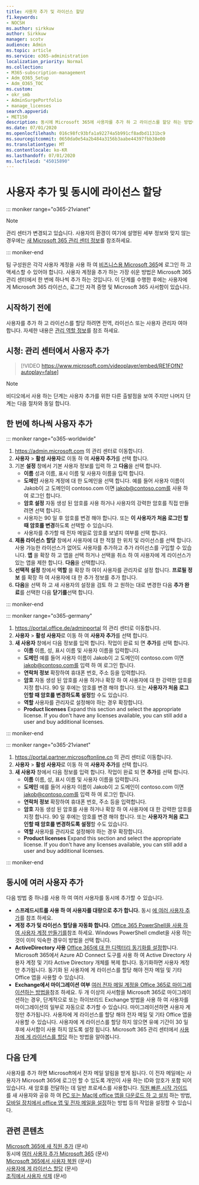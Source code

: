 ```yaml
---
title: 사용자 추가 및 라이선스 할당
f1.keywords:
- NOCSH
ms.author: sirkkuw
author: Sirkkuw
manager: scotv
audience: Admin
ms.topic: article
ms.service: o365-administration
localization_priority: Normal
ms.collection:
- M365-subscription-management
- Adm_O365_Setup
- Adm_O365_TOC
ms.custom:
- okr_smb
- AdminSurgePortfolio
- manage_licenses
search.appverid:
- MET150
description: 동시에 Microsoft 365에 사용자를 추가 하 고 라이선스를 할당 하는 방법에 대해 알아봅니다.
ms.date: 07/01/2020
ms.openlocfilehash: 016c98fc93bfa1a92274a5b991cf8adbd1131bc9
ms.sourcegitcommit: 0650da0e54a2b484a3156b3aabe44397fbb38e00
ms.translationtype: MT
ms.contentlocale: ko-KR
ms.lasthandoff: 07/01/2020
ms.locfileid: "45015890"
---
```

# <a name="add-users-and-assign-licenses-at-the-same-time"></a>사용자 추가 및 동시에 라이선스 할당

::: moniker range="o365-21vianet"

> [!NOTE]
> 관리 센터가 변경되고 있습니다. 사용자의 환경이 여기에 설명된 세부 정보와 맞지 않는 경우에는 [새 Microsoft 365 관리 센터 정보](https://docs.microsoft.com/microsoft-365/admin/microsoft-365-admin-center-preview?view=o365-21vianet)를 참조하세요.

::: moniker-end

팀 구성원은 각각 사용자 계정을 사용 하 여 [비즈니스용 Microsoft 365](https://go.microsoft.com/fwlink/?LinkID=519395)에 로그인 하 고 액세스할 수 있어야 합니다. 사용자 계정을 추가 하는 가장 쉬운 방법은 Microsoft 365 관리 센터에서 한 번에 하나씩 추가 하는 것입니다. 이 단계를 수행한 후에는 사용자에 게 Microsoft 365 라이선스, 로그인 자격 증명 및 Microsoft 365 사서함이 있습니다.

## <a name="before-you-begin"></a>시작하기 전에

사용자를 추가 하 고 라이선스를 할당 하려면 전역, 라이선스 또는 사용자 관리자 여야 합니다. 자세한 내용은 [관리 역할 정보](../../admin/add-users/about-admin-roles.md)를 참조 하세요.

## <a name="watch-add-users-in-the-admin-center"></a>시청: 관리 센터에서 사용자 추가

> [!VIDEO https://www.microsoft.com/videoplayer/embed/RE1FOfN?autoplay=false]

> [!NOTE]
> 비디오에서 사용 하는 단계는 사용자 추가를 위한 다른 출발점을 보여 주지만 나머지 단계는 다음 절차와 동일 합니다.

## <a name="add-users-one-at-a-time"></a>한 번에 하나씩 사용자 추가

::: moniker range="o365-worldwide"

1. <a href="https://go.microsoft.com/fwlink/p/?linkid=2024339" target="_blank">https://admin.microsoft.com</a> 의 관리 센터로 이동합니다.
2. **사용자** > **활성 사용자**로 이동 하 여 **사용자 추가**를 선택 합니다.
3. 기본 **설정** 창에서 기본 사용자 정보를 입력 하 고 **다음**을 선택 합니다.
    - **이름** 성과 이름, 표시 이름 및 사용자 이름을 입력 합니다.
    - **도메인** 사용자 계정에 대 한 도메인을 선택 합니다. 예를 들어 사용자 이름이 Jakob이 고 도메인이 contoso.com 이면 jakob@contoso.com를 사용 하 여 로그인 합니다.
    - **암호 설정** 자동 생성 된 암호를 사용 하거나 사용자의 강력한 암호를 직접 만들려면 선택 합니다.
    - 사용자는 90 일 후 암호를 변경 해야 합니다. 또는 **이 사용자가 처음 로그인 할 때 암호를 변경**하도록 선택할 수 있습니다.
    - 사용자를 추가할 때 전자 메일로 암호를 보낼지 여부를 선택 합니다.
4. **제품 라이선스 할당** 창에서 사용자에 대 한 적절 한 위치 및 라이선스를 선택 합니다. 사용 가능한 라이선스가 없어도 사용자를 추가하고 추가 라이선스를 구입할 수 있습니다. **앱** 을 확장 하 고 앱을 선택 하거나 선택을 취소 하 여 사용자에 게 라이선스가 있는 앱을 제한 합니다. **다음**을 선택합니다.
5. **선택적 설정** 창에서 **역할** 을 확장 하 여이 사용자를 관리자로 설정 합니다. **프로필 정보** 를 확장 하 여 사용자에 대 한 추가 정보를 추가 합니다.
6. **다음**을 선택 하 고 새 사용자의 설정을 검토 하 고 원하는 대로 변경한 다음 **추가 완료**를 선택한 다음 **닫기를**선택 합니다.

::: moniker-end

::: moniker range="o365-germany"

1. <a href="https://go.microsoft.com/fwlink/p/?linkid=848041" target="_blank">https://portal.office.de/adminportal</a> 의 관리 센터로 이동합니다.
2. **사용자** > **활성 사용자**로 이동 하 여 **사용자 추가**를 선택 합니다.
3. **새 사용자** 창에서 다음 정보를 입력 합니다. 작업이 완료 되 면 **추가**를 선택 합니다.
    - **이름** 이름, 성, 표시 이름 및 사용자 이름을 입력합니다.
    - **도메인** 예를 들어 사용자 이름이 Jakob이 고 도메인이 contoso.com 이면 jakob@contoso.com를 입력 하 여 로그인 합니다.
    - **연락처 정보** 확장하여 휴대폰 번호, 주소 등을 입력합니다.
    - **암호** 자동 생성 된 암호를 사용 하거나 확장 하 여 사용자에 대 한 강력한 암호를 지정 합니다. 90 일 후에는 암호를 변경 해야 합니다. 또는 **사용자가 처음 로그인할 때 암호를 변경하도록 설정**할 수도 있습니다.
    - **역할** 사용자를 관리자로 설정해야 하는 경우 확장합니다.
    - **Product licenses** Expand this section and select the appropriate license. If you don't have any licenses available, you can still add a user and buy additional licenses.

::: moniker-end

::: moniker range="o365-21vianet"

1. <a href="https://go.microsoft.com/fwlink/p/?linkid=850627" target="_blank">https://portal.partner.microsoftonline.cn</a> 의 관리 센터로 이동합니다.
2. **사용자** > **활성 사용자**로 이동 하 여 **사용자 추가**를 선택 합니다.
3. **새 사용자** 창에서 다음 정보를 입력 합니다. 작업이 완료 되 면 **추가**를 선택 합니다.
    - **이름** 이름, 성, 표시 이름 및 사용자 이름을 입력합니다.
    - **도메인** 예를 들어 사용자 이름이 Jakob이 고 도메인이 contoso.com 이면 jakob@contoso.com를 입력 하 여 로그인 합니다.
    - **연락처 정보** 확장하여 휴대폰 번호, 주소 등을 입력합니다.
    - **암호** 자동 생성 된 암호를 사용 하거나 확장 하 여 사용자에 대 한 강력한 암호를 지정 합니다. 90 일 후에는 암호를 변경 해야 합니다. 또는 **사용자가 처음 로그인할 때 암호를 변경하도록 설정**할 수도 있습니다.
    - **역할** 사용자를 관리자로 설정해야 하는 경우 확장합니다.
    - **Product licenses** Expand this section and select the appropriate license. If you don't have any licenses available, you can still add a user and buy additional licenses.

::: moniker-end

## <a name="add-multiple-users-at-the-same-time"></a>동시에 여러 사용자 추가

다음 방법 중 하나를 사용 하 여 여러 사용자를 동시에 추가할 수 있습니다.
  
- **스프레드시트를 사용 하 여 사용자를 대량으로 추가 합니다.** 동시 [에 여러 사용자 추가](https://docs.microsoft.com/office365/enterprise/add-several-users-at-the-same-time)를 참조 하세요.
- **계정 추가 및 라이선스 할당을 자동화 합니다.** [Office 365 PowerShell을 사용 하 여 사용자 계정 만들기를](https://docs.microsoft.com/office365/enterprise/powershell/create-user-accounts-with-office-365-powershell)참조 하세요. Windows PowerShell cmdlet을 사용 하는 것이 이미 익숙한 경우이 방법을 선택 합니다.
- **ActiveDirectory 사용** [Office 365에 대 한 디렉터리 동기화를 설정](https://docs.microsoft.com/office365/enterprise/set-up-directory-synchronization)합니다. Microsoft 365에서 Azure AD Connect 도구를 사용 하 여 Active Directory 사용자 계정 및 기타 Active Directory 개체를 복제 합니다. 동기화하면 사용자 계정만 추가됩니다. 동기화 된 사용자에 게 라이선스를 할당 해야 전자 메일 및 기타 Office 앱을 사용할 수 있습니다.
- **Exchange에서 마이그레이션 여부** [여러 전자 메일 계정을 Office 365로 마이그레이션하는 방법을](https://docs.microsoft.com/Exchange/mailbox-migration/mailbox-migration)참조 하세요. 두 개 이상의 사서함을 Microsoft 365로 마이그레이션하는 경우, 단계적으로 또는 하이브리드 Exchange 방법을 사용 하 여 사용자를 마이그레이션의 일부로 자동으로 추가할 수 있습니다. 마이그레이션하면 사용자 계정만 추가됩니다. 사용자에 게 라이선스를 할당 해야 전자 메일 및 기타 Office 앱을 사용할 수 있습니다. 사용자에 게 라이선스를 할당 하지 않으면 유예 기간이 30 일 후에 사서함이 사용 하지 않도록 설정 됩니다. Microsoft 365 관리 센터에서 [사용자에 게 라이선스를 할당](../manage/assign-licenses-to-users.md) 하는 방법을 알아봅니다.

## <a name="next-steps"></a>다음 단계

사용자를 추가 하면 Microsoft에서 전자 메일 알림을 받게 됩니다. 이 전자 메일에는 사용자가 Microsoft 365에 로그인 할 수 있도록 개인이 사용 하는 ID와 암호가 포함 되어 있습니다. 새 암호를 전달하는 데 일반 프로세스를 사용합니다. [직원 빠른 시작 가이드](https://support.microsoft.com/office/b9700090-ce64-4046-ab92-ce8488a7bc0f) 를 새 사용자와 공유 하 여 [PC 또는 Mac에 office 앱을 다운로드 하 고 설치](https://support.microsoft.com/office/4414eaaf-0478-48be-9c42-23adc4716658) 하는 방법, [모바일 장치에서 office 앱 및 전자 메일을 설정](https://support.microsoft.com/office/7dabb6cb-0046-40b6-81fe-767e0b1f014f)하는 방법 등의 작업을 설정할 수 있습니다.

## <a name="related-content"></a>관련 콘텐츠

[Microsoft 365에 새 직원 추가](add-new-employee.md) (문서) \
동시에 [여러 사용자 추가 Microsoft 365](https://docs.microsoft.com/office365/enterprise/add-several-users-at-the-same-time) (문서) \
[Microsoft 365에서 사용자 복원](restore-user.md) (문서) \
[사용자에 게 라이선스 할당](../manage/assign-licenses-to-users.md) (문서) \
[조직에서 사용자 삭제](delete-a-user.md) (문서)